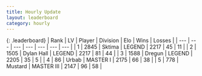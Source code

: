 ```yaml
---
title: Hourly Update
layout: leaderboard
category: hourly
---
```


{: .leaderboard}
| Rank | LV | Player | Division | Elo | Wins | Losses |
| --- | --- | --- | --- | --- | --- | --- |
| <span data-change="0">1</span> | 2845 | <span title="ID: 353063">Sktima</span> | LEGEND | <span data-change="0">2217</span> | <span data-change="0">45</span> | <span data-change="0">11</span> |
| <span data-change="0">2</span> | 1505 | <span title="ID: 174294">Dylan Hall</span> | LEGEND | <span data-change="0">2217</span> | <span data-change="0">81</span> | <span data-change="0">44</span> |
| <span data-change="0">3</span> | 1588 | <span title="ID: 337810">Dregun</span> | LEGEND | <span data-change="0">2205</span> | <span data-change="0">35</span> | <span data-change="0">5</span> |
| <span data-change="0">4</span> | 86 | <span title="ID: 762172">Urbab</span> | MASTER I | <span data-change="24">2175</span> | <span data-change="3">66</span> | <span data-change="1">38</span> |
| <span data-change="0">5</span> | 778 | <span title="ID: 611082">Mustard</span> | MASTER III | <span data-change="0">2147</span> | <span data-change="0">96</span> | <span data-change="0">58</span> |